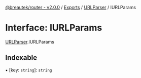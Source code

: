 [@breautek/router - v2.0.0](../README.md) / [Exports](../modules.md) / [URLParser](../modules/URLParser.md) / IURLParams

# Interface: IURLParams

[URLParser](../modules/URLParser.md).IURLParams

## Indexable

▪ [key: `string`]: `string`
